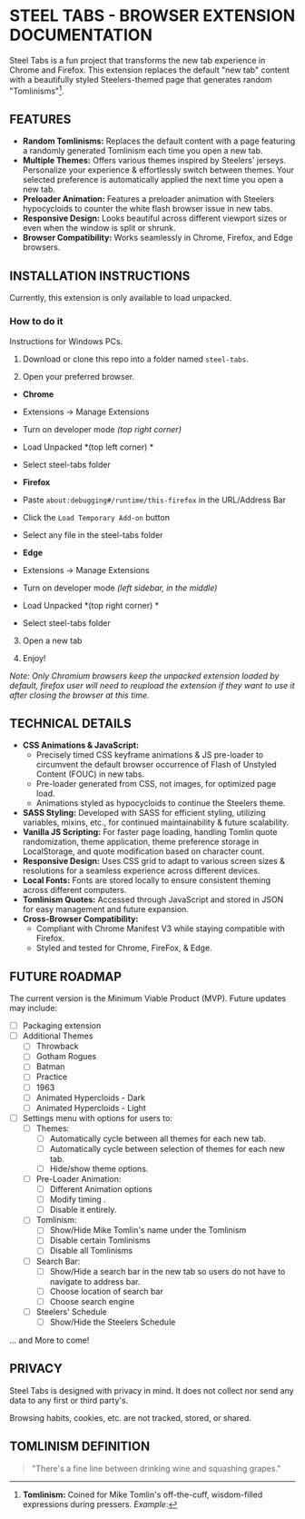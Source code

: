 # STEEL TABS - BROWSER EXTENSION DOCUMENTATION

Steel Tabs is a fun project that transforms the new tab experience in Chrome and Firefox. This extension replaces the default "new tab" content with a beautifully styled Steelers-themed page that generates random "Tomlinisms"[^1]. 

## FEATURES

- **Random Tomlinisms:** Replaces the default content with a page featuring a randomly generated Tomlinism each time you open a new tab.
- **Multiple Themes:** Offers various themes inspired by Steelers' jerseys. Personalize your experience & effortlessly switch between themes. Your selected preference is automatically applied the next time you open a new tab.
- **Preloader Animation:** Features a preloader animation with Steelers hypocycloids to counter the white flash browser issue in new tabs.
- **Responsive Design:** Looks beautiful across different viewport sizes or even when the window is split or shrunk.
- **Browser Compatibility:** Works seamlessly in Chrome, Firefox, and Edge browsers.

## INSTALLATION INSTRUCTIONS
Currently, this extension is only available to load unpacked. 

### How to do it
Instructions for Windows PCs.

1. Download or clone this repo into a folder named `steel-tabs`.

2. Open your preferred browser.

- **Chrome** 
 - Extensions -> Manage Extensions
 - Turn on developer mode *(top right corner)*
 - Load Unpacked *(top left corner) *
 - Select steel-tabs folder
 
- **Firefox**
 - Paste `about:debugging#/runtime/this-firefox` in the URL/Address Bar
 - Click the `Load Temporary Add-on` button
 - Select any file in the steel-tabs folder

- **Edge**
 - Extensions -> Manage Extensions
 - Turn on developer mode *(left sidebar, in the middle)*
 - Load Unpacked *(top right corner) *
 - Select steel-tabs folder

3. Open a new tab

4. Enjoy!

*Note: Only Chromium browsers keep the unpacked extension loaded by default, firefox user will need to reupload the extension if they want to use it after closing the browser at this time.*

## TECHNICAL DETAILS

- **CSS Animations & JavaScript:** 
	- Precisely timed CSS keyframe animations & JS pre-loader to circumvent the default browser occurrence of Flash of Unstyled Content (FOUC) in new tabs.
	- Pre-loader generated from CSS, not images, for optimized page load.
	- Animations styled as hypocycloids to continue the Steelers theme.
- **SASS Styling:** Developed with SASS for efficient styling, utilizing variables, mixins, etc., for continued maintainability & future scalability.
- **Vanilla JS Scripting:** For faster page loading, handling Tomlin quote randomization, theme application, theme preference storage in LocalStorage, and quote modification based on character count.
- **Responsive Design:** Uses CSS grid to adapt to various screen sizes & resolutions for a seamless experience across different devices.
- **Local Fonts:** Fonts are stored locally to ensure consistent theming across different computers.
- **Tomlinism Quotes:** Accessed through JavaScript and stored in JSON for easy management and future expansion.
- **Cross-Browser Compatibility:** 
	- Compliant with Chrome Manifest V3 while staying compatible with Firefox.
	- Styled and tested for Chrome, FireFox, & Edge.

## FUTURE ROADMAP

The current version is the Minimum Viable Product (MVP). Future updates may include:

- [ ] Packaging extension
- [ ] Additional Themes
	- [ ] Throwback
	- [ ] Gotham Rogues
	- [ ] Batman
	- [ ] Practice
	- [ ] 1963
	- [ ] Animated Hypercloids - Dark
	- [ ] Animated Hypercloids - Light
- [ ] Settings menu with options for users to:
	- [ ] Themes: 
		- [ ] Automatically cycle between all themes for each new tab.
		- [ ] Automatically cycle between selection of themes for each new tab.
		- [ ] Hide/show theme options.
	- [ ] Pre-Loader Animation:
		- [ ] Different Animation options
		- [ ] Modify timing .
		- [ ] Disable it entirely.
	- [ ] Tomlinism:
		- [ ] Show/Hide Mike Tomlin's name under the Tomlinism
		- [ ] Disable certain Tomlinisms
		- [ ] Disable all Tomlinisms
	- [ ] Search Bar:
		- [ ] Show/Hide a search bar in the new tab so users do not have to navigate to address bar.
		- [ ] Choose location of search bar
		- [ ] Choose search engine 
	- [ ] Steelers' Schedule
		- [ ] Show/Hide the Steelers Schedule

... and More to come!

## PRIVACY
Steel Tabs is designed with privacy in mind. It does not collect nor send any data to any first or third party's. 

Browsing habits, cookies, etc. are not tracked, stored, or shared. 


## TOMLINISM DEFINITION

[^1]: **Tomlinism:** Coined for Mike Tomlin's off-the-cuff, wisdom-filled expressions during pressers. *Example*:

> "There's a fine line between drinking wine and squashing grapes."
